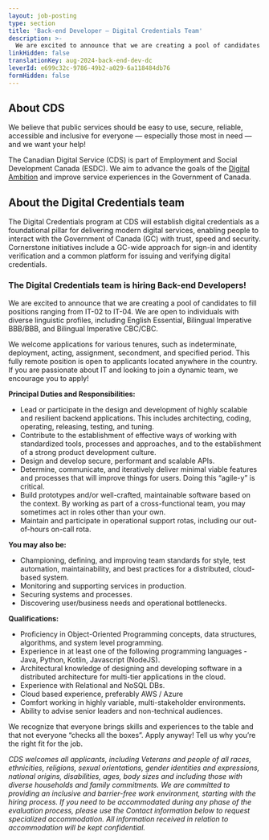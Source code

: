 ```yaml
---
layout: job-posting
type: section
title: 'Back-end Developer — Digital Credentials Team'
description: >-
  We are excited to announce that we are creating a pool of candidates to fill positions ranging from IT-02 to IT-04. We are open to individuals with diverse linguistic profiles, including English Essential, Bilingual Imperative BBB/BBB, and Bilingual Imperative CBC/CBC.
linkHidden: false
translationKey: aug-2024-back-end-dev-dc
leverId: e699c32c-9786-49b2-a029-6a118484db76
formHidden: false
---
```


## About CDS 
We believe that public services should be easy to use, secure, reliable, accessible and inclusive for everyone — especially those most in need — and we want your help!

The Canadian Digital Service (CDS) is part of Employment and Social Development Canada (ESDC). We aim to advance the goals of the [Digital Ambition](https://www.canada.ca/en/government/system/digital-government/government-canada-digital-operations-strategic-plans/canada-digital-ambition.html) and improve service experiences in the Government of Canada.

## About the Digital Credentials team
The Digital Credentials program at CDS will establish digital credentials as a foundational pillar for delivering modern digital services, enabling people to interact with the Government of Canada (GC) with trust, speed and security. Cornerstone initiatives include a GC-wide approach for sign-in and identity verification and a common platform for issuing and verifying digital credentials. 

### **The Digital Credentials team is hiring Back-end Developers!**

We are excited to announce that we are creating a pool of candidates to fill positions ranging from IT-02 to IT-04. We are open to individuals with diverse linguistic profiles, including English Essential, Bilingual Imperative BBB/BBB, and Bilingual Imperative CBC/CBC. 

We welcome applications for various tenures, such as indeterminate, deployment, acting, assignment, secondment, and specified period. This fully remote position is open to applicants located anywhere in the country. If you are passionate about IT and looking to join a dynamic team, we encourage you to apply!

**Principal Duties and Responsibilities:**
- Lead or participate in the design and development of highly scalable and resilient backend applications. This includes architecting, coding, operating, releasing, testing, and tuning. 
- Contribute to the establishment of effective ways of working with standardized tools, processes and approaches, and to the establishment of a strong product development culture.
- Design and develop secure, performant and scalable APIs. 
- Determine, communicate, and iteratively deliver minimal viable features and processes that will improve things for users. Doing this “agile-y” is critical.  
- Build prototypes and/or well-crafted, maintainable software based on the context. By working as part of a cross-functional team, you may sometimes act in roles other than your own.  
- Maintain and participate in operational support rotas, including our out-of-hours on-call rota. 

**You may also be:**
- Championing, defining, and improving team standards for style, test automation, maintainability, and best practices for a distributed, cloud-based system.
- Monitoring and supporting services in production.   
- Securing systems and processes.  
- Discovering user/business needs and operational bottlenecks.  

**Qualifications:**

- Proficiency in Object-Oriented Programming concepts, data structures, algorithms, and system level programming. 
- Experience in at least one of the following programming languages - Java, Python, Kotlin, Javascript (NodeJS).  
- Architectural knowledge of designing and developing software in a distributed architecture for multi-tier applications in the cloud. 
- Experience with Relational and NoSQL DBs. 
- Cloud based experience, preferably AWS / Azure  
- Comfort working in highly variable, multi-stakeholder environments.  
- Ability to advise senior leaders and non-technical audiences.  

We recognize that everyone brings skills and experiences to the table and that not everyone “checks all the boxes”. Apply anyway! Tell us why you’re the right fit for the job.

*CDS welcomes all applicants, including Veterans and people of all races, ethnicities, religions, sexual orientations, gender identities and expressions, national origins, disabilities, ages, body sizes and including those with diverse households and family commitments. We are committed to providing an inclusive and barrier-free work environment, starting with the hiring process. If you need to be accommodated during any phase of the evaluation process, please use the Contact information below to request specialized accommodation. All information received in relation to accommodation will be kept confidential.*

